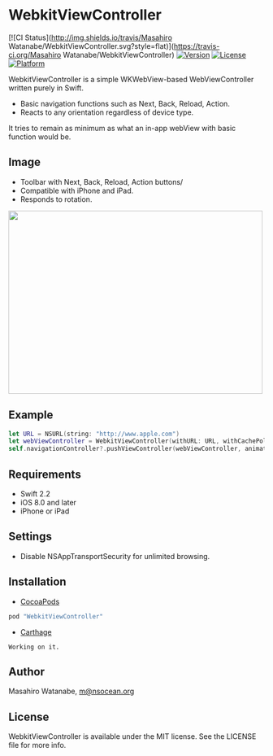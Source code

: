 # WebkitViewController

[![CI Status](http://img.shields.io/travis/Masahiro Watanabe/WebkitViewController.svg?style=flat)](https://travis-ci.org/Masahiro Watanabe/WebkitViewController)
[![Version](https://img.shields.io/cocoapods/v/WebkitViewController.svg?style=flat)](http://cocoapods.org/pods/WebkitViewController)
[![License](https://img.shields.io/cocoapods/l/WebkitViewController.svg?style=flat)](http://cocoapods.org/pods/WebkitViewController)
[![Platform](https://img.shields.io/cocoapods/p/WebkitViewController.svg?style=flat)](http://cocoapods.org/pods/WebkitViewController)

WebkitViewController is a simple WKWebView-based WebViewController written purely in Swift.

 * Basic navigation functions such as Next, Back, Reload, Action.
 * Reacts to any orientation regardless of device type.

It tries to remain as minimum as what an in-app webView with basic function would be.

## Image
* Toolbar with Next, Back, Reload, Action buttons/
* Compatible with iPhone and iPad.
* Responds to rotation.

<img src="https://raw.githubusercontent.com/mshrwtnb/WebkitViewController/master/Images/Screenshot001.png" width="500" height="360">

## Example
```Swift
let URL = NSURL(string: "http://www.apple.com")
let webViewController = WebkitViewController(withURL: URL, withCachePolicy: nil, withTimeoutInterval: nil)
self.navigationController?.pushViewController(webViewController, animated: true)
```

## Requirements
* Swift 2.2
* iOS 8.0 and later
* iPhone or iPad

## Settings
* Disable NSAppTransportSecurity for unlimited browsing.

## Installation
* [CocoaPods](http://cocoapods.org)

```ruby
pod "WebkitViewController"
```

* [Carthage](https://github.com/Carthage/Carthage)

```
Working on it.
```
## Author

Masahiro Watanabe, m@nsocean.org

## License

WebkitViewController is available under the MIT license. See the LICENSE file for more info.
